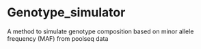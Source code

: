 # Genotype_simulator
A method to simulate genotype composition based on minor allele frequency (MAF) from poolseq data
